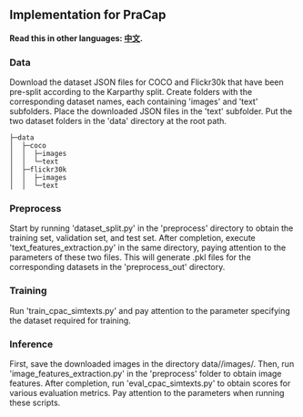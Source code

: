 ## Implementation for PraCap

**Read this in other languages: [中文](readme_zh.md).**

### Data

Download the dataset JSON files for COCO and Flickr30k that have been pre-split according to the Karparthy split. Create folders with the corresponding dataset names, each containing 'images' and 'text' subfolders. Place the downloaded JSON files in the 'text' subfolder. Put the two dataset folders in the 'data' directory at the root path.


```
├─data
│  ├─coco
│  │  ├─images
│  │  └─text
│  ├─flickr30k
│  │  ├─images
│  │  └─text
```

### Preprocess

Start by running 'dataset_split.py' in the 'preprocess' directory to obtain the training set, validation set, and test set. After completion, execute 'text_features_extraction.py' in the same directory, paying attention to the parameters of these two files. This will generate .pkl files for the corresponding datasets in the 'preprocess_out' directory.

### Training

Run 'train_cpac_simtexts.py' and pay attention to the parameter specifying the dataset required for training.


### Inference

First, save the downloaded images in the directory data/<dataset name>/images/. Then, run 'image_features_extraction.py' in the 'preprocess' folder to obtain image features. After completion, run 'eval_cpac_simtexts.py' to obtain scores for various evaluation metrics. Pay attention to the parameters when running these scripts.

